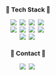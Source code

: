 <h3 align="center">🫧 Tech Stack 🫧</h3>
<div align="center">
  <img src="https://img.shields.io/badge/html5-E34F26?style=for-the-badge&logo=html5&logoColor=FFFFFF" />&nbsp
  <img src="https://img.shields.io/badge/css3-1572B6?style=for-the-badge&logo=css3&logoColor=FFFFFF" />&nbsp
  <img src="https://img.shields.io/badge/javascript-F7DF1E?style=for-the-badge&logo=javascript&logoColor=20232a" />&nbsp
  <img src="https://img.shields.io/badge/typescript-3178C6?style=for-the-badge&logo=typescript&logoColor=FFFFFF" />&nbsp
</div>
<div align="center">
  <img src="https://img.shields.io/badge/react-20232A?style=for-the-badge&logo=react&logoColor=61DAFB" />&nbsp
  <img src="https://img.shields.io/badge/redux-764ABC?style=for-the-badge&logo=redux&logoColor=FFFFFF" />&nbsp
  <img src="https://img.shields.io/badge/tanstack%20Query-FF4154?style=for-the-badge&logo=react%20query&logoColor=FFFFFF" />&nbsp
  <img src="https://img.shields.io/badge/next.js-000000?style=for-the-badge&logo=nextdotjs&logoColor=FFFFFF" />&nbsp
</div>
<div align="center">
  <img src="https://img.shields.io/badge/styledcomponents-DB7093?style=for-the-badge&logo=styledcomponents&logoColor=FFFFFF" />&nbsp
  <img src="https://img.shields.io/badge/tailwindcss-06B6D4?style=for-the-badge&logo=tailwindcss&logoColor=FFFFFF" />&nbsp
</div>

<h3 align="center">📨 Contact 📨</h3>
<div align="center">
  <a href="mailto:aotoyae@gmail.com" target="_blank"><img src="https://img.shields.io/badge/email-42A1DC?style=for-the-badge&logo=gmail&logoColor=FFFFFF"/></a>&nbsp
  <a href="https://aotoyae.tistory.com/" target="_blank"><img src="https://img.shields.io/badge/blog-FF5A4A?style=for-the-badge&logo=tistory&logoColor=FFFFFF"/></a>&nbsp
</div>
